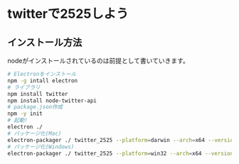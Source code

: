 # twitterで2525しよう

## インストール方法

nodeがインストールされているのは前提として書いていきます。

```bash
# Electronをインストール
npm -g intall electron
# ライブラリ
npm install twitter
npm install node-twitter-api
# package.json作成
npm -y init
# 起動!
electron ./
# パッケージ化(Mac)
electron-packager ./ twitter_2525 --platform=darwin --arch=x64 --version=1.6.2(electron -v の値)
# パッケージ化(Windows)
electron-packager ./ twitter_2525 --platform=win32 --arch=x64 --version=1.6.2(electron -v の値)
```
